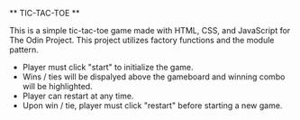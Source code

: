 ** TIC-TAC-TOE **

This is a simple tic-tac-toe game made with HTML, CSS, and JavaScript for The Odin Project. This project utilizes factory functions and the module pattern.


- Player must click "start" to initialize the game.
- Wins / ties will be dispalyed above the gameboard and winning combo will be highlighted.
- Player can restart at any time.
- Upon win / tie, player must click "restart" before starting a new game.